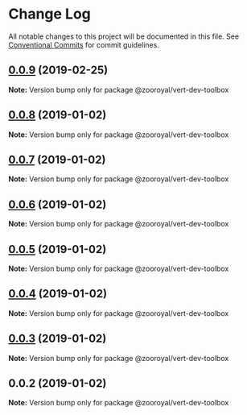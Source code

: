 # Change Log

All notable changes to this project will be documented in this file.
See [Conventional Commits](https://conventionalcommits.org) for commit guidelines.

## [0.0.9](https://github.com/mrmoree/VerticalComponents2/compare/@zooroyal/vert-dev-toolbox@0.0.8...@zooroyal/vert-dev-toolbox@0.0.9) (2019-02-25)

**Note:** Version bump only for package @zooroyal/vert-dev-toolbox





## [0.0.8](https://github.com/mrmoree/VerticalComponents2/compare/@zooroyal/vert-dev-toolbox@0.0.7...@zooroyal/vert-dev-toolbox@0.0.8) (2019-01-02)

**Note:** Version bump only for package @zooroyal/vert-dev-toolbox





## [0.0.7](https://github.com/mrmoree/VerticalComponents2/compare/@zooroyal/vert-dev-toolbox@0.0.6...@zooroyal/vert-dev-toolbox@0.0.7) (2019-01-02)

**Note:** Version bump only for package @zooroyal/vert-dev-toolbox





## [0.0.6](https://github.com/mrmoree/VerticalComponents2/compare/@zooroyal/vert-dev-toolbox@0.0.5...@zooroyal/vert-dev-toolbox@0.0.6) (2019-01-02)

**Note:** Version bump only for package @zooroyal/vert-dev-toolbox





## [0.0.5](https://github.com/mrmoree/VerticalComponents2/compare/@zooroyal/vert-dev-toolbox@0.0.4...@zooroyal/vert-dev-toolbox@0.0.5) (2019-01-02)

**Note:** Version bump only for package @zooroyal/vert-dev-toolbox





## [0.0.4](https://github.com/mrmoree/VerticalComponents2/compare/@zooroyal/vert-dev-toolbox@0.0.3...@zooroyal/vert-dev-toolbox@0.0.4) (2019-01-02)

**Note:** Version bump only for package @zooroyal/vert-dev-toolbox





## [0.0.3](https://github.com/mrmoree/VerticalComponents2/compare/@zooroyal/vert-dev-toolbox@0.0.2...@zooroyal/vert-dev-toolbox@0.0.3) (2019-01-02)

**Note:** Version bump only for package @zooroyal/vert-dev-toolbox





## 0.0.2 (2019-01-02)

**Note:** Version bump only for package @zooroyal/vert-dev-toolbox

